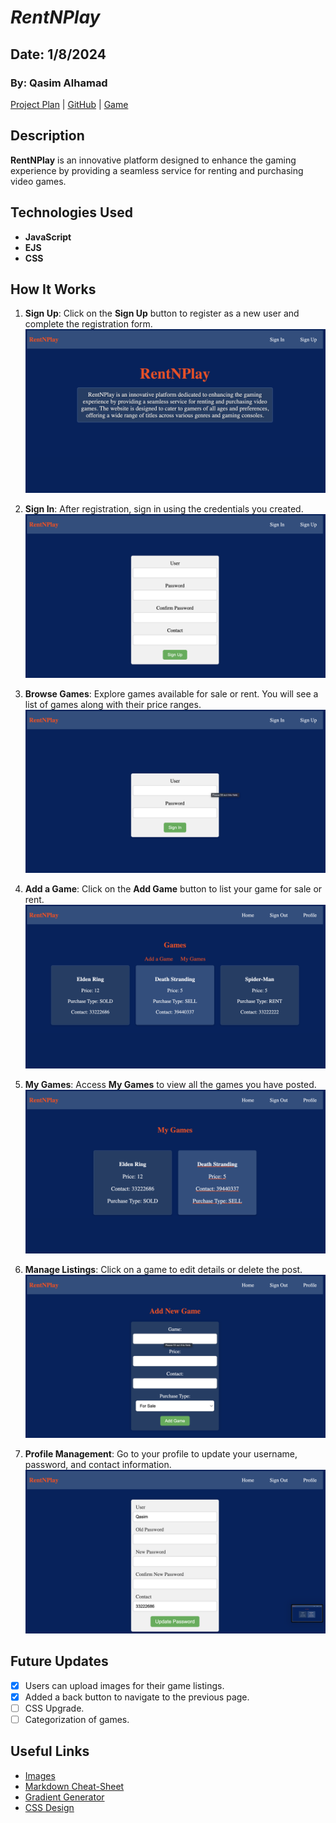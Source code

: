 # ***RentNPlay*** 

## Date: 1/8/2024
### By: Qasim Alhamad

[Project Plan](https://trello.com/b/3optTgm1/rentnplay) | [GitHub](https://github.com/qassimalhamad/RentNPlay) | [Game](https://qassimalhamad.github.io/RaceToVictory/)

## Description
**RentNPlay** is an innovative platform designed to enhance the gaming experience by providing a seamless service for renting and purchasing video games.

## Technologies Used
* **JavaScript** 
* **EJS**
* **CSS**

## How It Works

1. **Sign Up**: Click on the **Sign Up** button to register as a new user and complete the registration form.
    ![alt text](./Images/Image1.png)
2. **Sign In**: After registration, sign in using the credentials you created.
    ![alt text](./Images/Image2.png)

3. **Browse Games**: Explore games available for sale or rent. You will see a list of games along with their price ranges.
    ![alt text](./Images/Image3.png)
4. **Add a Game**: Click on the **Add Game** button to list your game for sale or rent.
    ![alt text](./Images/Image4.png)
5. **My Games**: Access **My Games** to view all the games you have posted.
    ![alt text](./Images/Image5.png)
6. **Manage Listings**: Click on a game to edit details or delete the post.
    ![alt text](./Images/Image7.png)
7. **Profile Management**: Go to your profile to update your username, password, and contact information.
    ![alt text](./Images/Image6.png)
## Future Updates
- [X] Users can upload images for their game listings.
- [X] Added a back button to navigate to the previous page.
- [ ] CSS Upgrade.
- [ ] Categorization of games.

## Useful Links
- [Images](https://gemini.google.com/)
- [Markdown Cheat-Sheet](https://www.markdownguide.org/cheat-sheet/)
- [Gradient Generator](https://cssgradient.io/)
- [CSS Design](https://getbootstrap.com/docs/5.0/components/navbar/)
